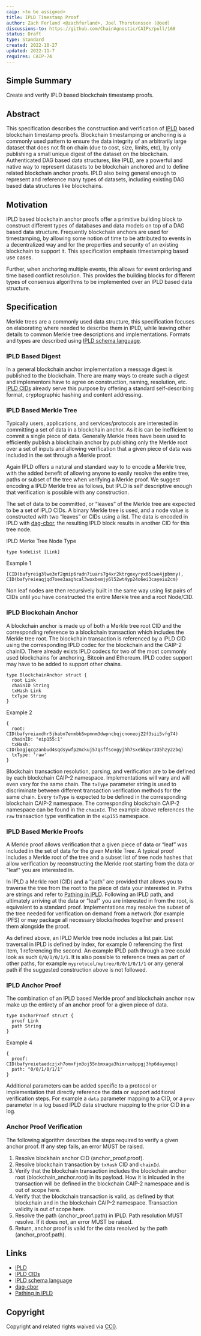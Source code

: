 ```yaml
---
caip: <to be assigned>
title: IPLD Timestamp Proof
author: Zach Ferland <@zachferland>, Joel Thorstensson (@oed)
discussions-to: https://github.com/ChainAgnostic/CAIPs/pull/168
status: Draft
type: Standard
created: 2022-10-27
updated: 2022-11-7
requires: CAIP-74
---
```


## Simple Summary 

Create and verify IPLD based blockchain timestamp proofs. 

## Abstract

This specification describes the construction and verification of [IPLD](https://ipld.io/) based blockchain timestamp proofs. Blockchain timestamping or anchoring is a commonly used pattern to ensure the data integrity of an arbitrarily large dataset that does not fit on chain (due to cost, size, limits, etc), by only publishing a small unique digest of the dataset on the blockchain. Authenticated DAG based data structures, like IPLD, are a powerful and native way to represent datasets to be blockchain anchored and to define related blockchain anchor proofs. IPLD also being general enough to represent and reference many types of datasets, including existing DAG based data structures like blockchains. 

## Motivation

IPLD based blockchain anchor proofs offer a primitive building block to construct different types of databases and data models on top of a DAG based data structure. Frequently blockchain anchors are used for timestamping, by allowing some notion of time to be attributed to events in a decentralized way and for the properties and security of an existing blockchain to support it. This specification emphasis timestamping based use cases.

Further, when anchoring multiple events, this allows for event ordering and time based conflict resolution. This provides the building blocks for different types of consensus algorithms to be implemented over an IPLD based data structure.

## Specification

Merkle trees are a commonly used data structure, this specification focuses on elaborating where needed to describe them in IPLD, while leaving other details to common Merkle tree descriptions and implementations. Formats and types are described using [IPLD schema language](https://ipld.io/docs/schemas/).

### IPLD Based Digest

In a general blockchain anchor implementation a message digest is published to the blockchain. There are many ways to create such a digest and implementors have to agree on construction, naming, resolution, etc. [IPLD CIDs](https://github.com/multiformats/cid) already serve this purpose by offering a standard self-describing format, cryptographic hashing and content addressing. 

### IPLD Based Merkle Tree

Typically users, applications, and services/protocols are interested in committing a set of data in a blockchain anchor. As it is can be inefficient to commit a single piece of data. Generally Merkle trees have been used to efficiently publish a blockchain anchor by publishing only the Merkle root over a set of inputs and allowing verification that a given piece of data was included in the set through a Merkle proof. 

Again IPLD offers a natural and standard way to to encode a Merkle tree, with the added benefit of allowing anyone to easily resolve the entire tree, paths or subset of the tree when verifying a Merkle proof. We suggest encoding a IPLD Merkle tree as follows, but IPLD is self descriptive enough that verification is possible with any construction. 

The set of data to be committed, or “leaves” of the Merkle tree are expected to be a set of IPLD CIDs. A binary Merkle tree is used, and a node value is constructed with two “leaves” or CIDs using a list. The data is encoded in IPLD with [dag-cbor](https://ipld.io/specs/codecs/dag-cbor/spec/), the resulting IPLD block results in another CID for this tree node. 

IPLD Merke Tree Node Type

```tsx
type NodeList [Link]
```

Example 1

```tsx
[CID(bafyreig3lwe3xf2qmip6radn7iuars7g4xr2ktrgoxyryx65cwe4jpbmny), CID(bafyreieaqjqd7oee3aaghcal3woxbxmjy6l52wt4yp24o6ei3cayeiu2cm)
```

Non leaf nodes are then recursively built in the same way using list pairs of CIDs until you have constructed the entire Merkle tree and a root Node/CID. 

### IPLD Blockchain Anchor

A blockchain anchor is made up of both a Merkle tree root CID and the corresponding reference to a blockchain transaction which includes the Merkle tree root. The blockchain transaction is referenced by a IPLD CID using the corresponding IPLD codec for the blockchain and the CAIP-2 chainID. There already exists IPLD codecs for two of the most commonly used blockchains for anchoring, Bitcoin and Ethereum. IPLD codec support may have to be added to support other chains. 

```tsx
type BlockchainAnchor struct {
  root Link
  chainID String 
  txHash Link
  txType String
}
```

Example 2
```tsx
{
  root: CID(bafyreiaxdhr5jbabn7enmbb5wpmnm3dwpncbqjcnoneoj22f3sii5vfg74)
  chainID: "eip155:1"
  txHash: CID(bagjqcgzanbud4sqdsywfp2mckuj57qsffsovgyjhh7sxebkqwr335hzy2zbq)
  txType: 'raw'
}
```

Blockchain transaction resolution, parsing, and verification are to be defined by each blockchain CAIP-2 namespace. Implementations will vary and will even vary for the same chain. The `txType` parameter string is used to discriminate between different transaction verification methods for the same chain. Every `txType` is expected to be defined in the corresponding blockchain CAIP-2 namespace. The corresponding blockchain CAIP-2 namespace can be found in the `chainId`. The example above references the `raw` transaction type verification in the `eip155` namespace. 

### IPLD Based Merkle Proofs

A Merkle proof allows verification that a given piece of data or “leaf” was included in the set of data for the given Merkle Tree. A  typical proof includes a Merkle root of the tree and a subset list of tree node hashes that allow verification by reconstructing the Merkle root starting from the data or "leaf" you are interested in.

In IPLD a Merkle root (CID) and a “path” are provided that allows you to traverse the tree from the root to the piece of data your interested in. Paths are strings and refer to [Pathing in IPLD](https://ipld.io/docs/data-model/pathing/). Following an IPLD path, and ultimately arriving at the data or "leaf" you are interested in from the root, is equivalent to a standard proof. Implementations may resolve the subset of the tree needed for verification on demand from a network (for example IPFS) or may package all necessary blocks/nodes together and present them alongside the proof. 

As defined above, an IPLD Merkle tree node includes a list pair. List traversal in IPLD is defined by index, for example 0 referencing the first item, 1 referencing the second. An example IPLD path through a tree could look as such `0/0/1/0/1/1`. It is also possible to reference trees as part of other paths, for example `myprotocol/mytree/0/0/1/0/1/1` or any general path if the suggested construction above is not followed. 

### IPLD Anchor Proof

The combination of an IPLD based Merkle proof and blockchain anchor now make up the entirety of an anchor proof for a given piece of data. 

```tsx
type AnchorProof struct {
  proof Link
  path String 
}
```

Example 4
```tsx
{
  proof: CID(bafyreietaedczjxh7omxfjm3oj55nbmxaga3himruubppgj3hp6dayonqq)
  path: "0/0/1/0/1/1"
}
```

Additional parameters can be added specific to a protocol or implementation that directly reference the data or support additional verification steps. For example a `data` parameter mapping to a CID, or a `prev` parameter in a log based IPLD data structure mapping to the prior CID in a log. 

### Anchor Proof Verification 

The following algorithm describes the steps required to verify a given anchor proof. If any step fails, an error MUST be raised. 

1) Resolve blockhain anchor CID (anchor_proof.proof).
2) Resolve blockchain transaction by `txHash` CID and `chainId`.
3) Verify that the blockchain transaction includes the blockchain anchor root (blockchain_anchor.root) in its payload. How it is inlcuded in the transaction will be defined in the blockchain CAIP-2 namespace and is out of scope here. 
3) Verify that the blockchain transaction is valid, as defined by that blockchain and in the blockchain CAIP-2 namespace. Transaction validity is out of scope here. 
4) Resolve the path (anchor_proof.path) in IPLD. Path resolution MUST resolve. If it does not, an error MUST be raised. 
5) Return, anchor proof is valid for the data resolved by the path (anchor_proof.path).


## Links
- [IPLD](https://ipld.io/)
- [IPLD CIDs](https://github.com/multiformats/cid)
- [IPLD schema language](https://ipld.io/docs/schemas/)
- [dag-cbor](https://ipld.io/specs/codecs/dag-cbor/spec/)
- [Pathing in IPLD](https://ipld.io/docs/data-model/pathing/)

## Copyright
Copyright and related rights waived via [CC0](https://creativecommons.org/publicdomain/zero/1.0/).
